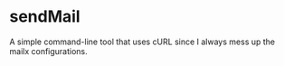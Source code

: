 # sendMail
A simple command-line tool that uses cURL since I always mess up the mailx configurations.
